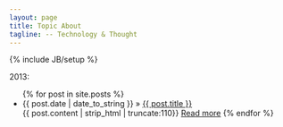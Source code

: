 ```yaml
---
layout: page
title: Topic About
tagline: -- Technology & Thought 
---
```

{% include JB/setup %}

2013:

<ul class="posts">
  {% for post in site.posts %}
    <li><span>{{ post.date | date_to_string }}</span> &raquo; <a href="{{ BASE_PATH }}{{ post.url }}">{{ post.title }}</a></li>
{{ post.content | strip_html | truncate:110}}
<a href="{{ post.url }}">Read more</a>
{% endfor %}
</ul>
<br/><br/><br/><br/><br/><br/><br/><br/><br/><br/>
